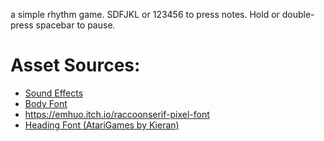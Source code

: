 a simple rhythm game.
SDFJKL or 123456 to press notes.
Hold or double-press spacebar to pause.

# Asset Sources:
- [Sound Effects](https://www.echosoundworks.com/eswanalogsnares)
- [Body Font](https://caffinate.itch.io/abaddon)
- https://emhuo.itch.io/raccoonserif-pixel-font
- [Heading Font (AtariGames by Kieran)](https://nimblebeastscollective.itch.io/nb-pixel-font-bundle)

